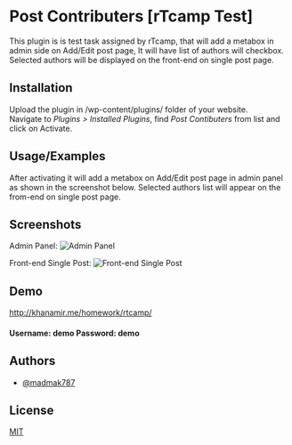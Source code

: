 
# Post Contributers [rTcamp Test]

This plugin is is test task assigned by rTcamp, that will add a metabox in admin 
side on Add/Edit post page, It will have list of authors will checkbox. Selected
authors will be displayed on the front-end on single post page.

## Installation

Upload the plugin in /wp-content/plugins/ folder of your website.                       
Navigate to *Plugins > Installed Plugins*, find *Post Contibuters* from list and click on Activate.

    
## Usage/Examples

After activating it will add a metabox on Add/Edit post page in admin panel as shown in the screenshot below.
Selected authors list will appear on the from-end on single post page.


## Screenshots
Admin Panel:
![Admin Panel](https://nimbus-screenshots.s3.amazonaws.com/s/2418ad9f89c68b6bc8ee1ed07ce13e36.png)

Front-end Single Post:
![Front-end Single Post](https://nimbus-screenshots.s3.amazonaws.com/s/7311aab2f1b025385a3312b2aebd2d46.png)

## Demo

http://khanamir.me/homework/rtcamp/

#### Username: demo Password: demo



## Authors

- [@madmak787](https://www.github.com/madmak787)


## License

[MIT](https://choosealicense.com/licenses/mit/)

